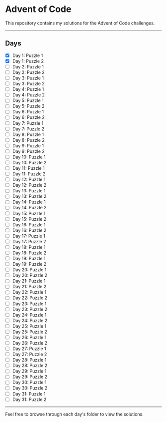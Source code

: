 # Advent of Code 

This repository contains my solutions for the Advent of Code challenges.

---

## Days

- [x] Day 1: Puzzle 1
- [x] Day 1: Puzzle 2
- [ ] Day 2: Puzzle 1
- [ ] Day 2: Puzzle 2
- [ ] Day 3: Puzzle 1
- [ ] Day 3: Puzzle 2
- [ ] Day 4: Puzzle 1
- [ ] Day 4: Puzzle 2
- [ ] Day 5: Puzzle 1
- [ ] Day 5: Puzzle 2
- [ ] Day 6: Puzzle 1
- [ ] Day 6: Puzzle 2
- [ ] Day 7: Puzzle 1
- [ ] Day 7: Puzzle 2
- [ ] Day 8: Puzzle 1
- [ ] Day 8: Puzzle 2
- [ ] Day 9: Puzzle 1
- [ ] Day 9: Puzzle 2
- [ ] Day 10: Puzzle 1
- [ ] Day 10: Puzzle 2
- [ ] Day 11: Puzzle 1
- [ ] Day 11: Puzzle 2
- [ ] Day 12: Puzzle 1
- [ ] Day 12: Puzzle 2
- [ ] Day 13: Puzzle 1
- [ ] Day 13: Puzzle 2
- [ ] Day 14: Puzzle 1
- [ ] Day 14: Puzzle 2
- [ ] Day 15: Puzzle 1
- [ ] Day 15: Puzzle 2
- [ ] Day 16: Puzzle 1
- [ ] Day 16: Puzzle 2
- [ ] Day 17: Puzzle 1
- [ ] Day 17: Puzzle 2
- [ ] Day 18: Puzzle 1
- [ ] Day 18: Puzzle 2
- [ ] Day 19: Puzzle 1
- [ ] Day 19: Puzzle 2
- [ ] Day 20: Puzzle 1
- [ ] Day 20: Puzzle 2
- [ ] Day 21: Puzzle 1
- [ ] Day 21: Puzzle 2
- [ ] Day 22: Puzzle 1
- [ ] Day 22: Puzzle 2
- [ ] Day 23: Puzzle 1
- [ ] Day 23: Puzzle 2
- [ ] Day 24: Puzzle 1
- [ ] Day 24: Puzzle 2
- [ ] Day 25: Puzzle 1
- [ ] Day 25: Puzzle 2
- [ ] Day 26: Puzzle 1
- [ ] Day 26: Puzzle 2
- [ ] Day 27: Puzzle 1
- [ ] Day 27: Puzzle 2
- [ ] Day 28: Puzzle 1
- [ ] Day 28: Puzzle 2
- [ ] Day 29: Puzzle 1
- [ ] Day 29: Puzzle 2
- [ ] Day 30: Puzzle 1
- [ ] Day 30: Puzzle 2
- [ ] Day 31: Puzzle 1
- [ ] Day 31: Puzzle 2

---

Feel free to browse through each day's folder to view the solutions.
